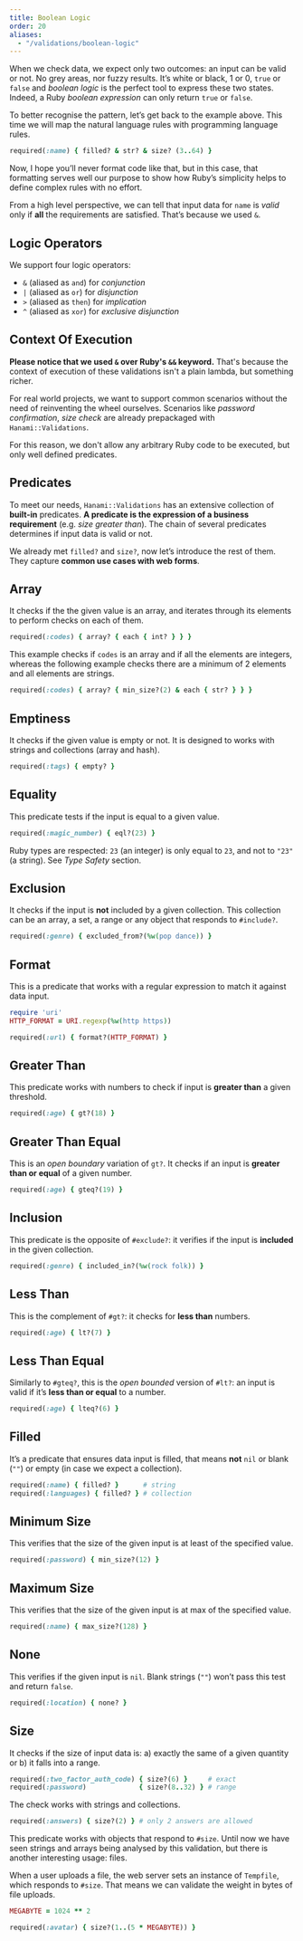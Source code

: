 ```yaml
---
title: Boolean Logic
order: 20
aliases:
  - "/validations/boolean-logic"
---
```


When we check data, we expect only two outcomes: an input can be valid or not. No grey areas, nor fuzzy results. It’s white or black, 1 or 0, `true` or `false` and _boolean logic_ is the perfect tool to express these two states. Indeed, a Ruby _boolean expression_ can only return `true` or `false`.

To better recognise the pattern, let’s get back to the example above. This time we will map the natural language rules with programming language rules.

```ruby
required(:name) { filled? & str? & size? (3..64) }
```

Now, I hope you’ll never format code like that, but in this case, that formatting serves well our purpose to show how Ruby’s  simplicity helps to define complex rules with no effort.

From a high level perspective, we can tell that input data for `name` is _valid_ only if **all** the requirements are satisfied. That’s because we used `&`.

## Logic Operators

We support four logic operators:

  * `&` (aliased as `and`) for _conjunction_
  * `|` (aliased as `or`) for _disjunction_
  * `>` (aliased as `then`) for _implication_
  * `^` (aliased as `xor`) for _exclusive disjunction_

## Context Of Execution

**Please notice that we used `&` over Ruby's `&&` keyword.**
That's because the context of execution of these validations isn't a plain lambda, but something richer.

For real world projects, we want to support common scenarios without the need of reinventing the wheel ourselves. Scenarios like _password confirmation_, _size check_ are already prepackaged with `Hanami::Validations`.


<p class="warning">
For this reason, we don't allow any arbitrary Ruby code to be executed, but only well defined predicates.
</p>

## Predicates

To meet our needs, `Hanami::Validations` has an extensive collection of **built-in** predicates. **A predicate is the expression of a business requirement** (e.g. _size greater than_). The chain of several predicates determines if input data is valid or not.

We already met `filled?` and `size?`, now let’s introduce the rest of them. They capture **common use cases with web forms**.

## Array

It checks if the the given value is an array, and iterates through its elements to perform checks on each of them.

```ruby
required(:codes) { array? { each { int? } } }
```

This example checks if `codes` is an array and if all the elements are integers, whereas the following example checks there are a minimum of 2 elements and all elements are strings.

```ruby
required(:codes) { array? { min_size?(2) & each { str? } } }
```

## Emptiness

It checks if the given value is empty or not. It is designed to works with strings and collections (array and hash).

```ruby
required(:tags) { empty? }
```

## Equality

This predicate tests if the input is equal to a given value.

```ruby
required(:magic_number) { eql?(23) }
```

Ruby types are respected: `23` (an integer) is only equal to `23`, and not to `"23"` (a string). See _Type Safety_ section.

## Exclusion

It checks if the input is **not** included by a given collection. This collection can be an array, a set, a range or any object that responds to `#include?`.

```ruby
required(:genre) { excluded_from?(%w(pop dance)) }
```

## Format

This is a predicate that works with a regular expression to match it against data input.

```ruby
require 'uri'
HTTP_FORMAT = URI.regexp(%w(http https))

required(:url) { format?(HTTP_FORMAT) }
```

## Greater Than

This predicate works with numbers to check if input is **greater than** a given threshold.

```ruby
required(:age) { gt?(18) }
```

## Greater Than Equal

This is an _open boundary_ variation of `gt?`. It checks if an input is **greater than or equal** of a given number.

```ruby
required(:age) { gteq?(19) }
```

## Inclusion

This predicate is the opposite of `#exclude?`: it verifies if the input is **included** in the given collection.

```ruby
required(:genre) { included_in?(%w(rock folk)) }
```

## Less Than

This is the complement of `#gt?`: it checks for **less than** numbers.

```ruby
required(:age) { lt?(7) }
```

## Less Than Equal

Similarly to `#gteq?`, this is the _open bounded_ version of `#lt?`: an input is valid if it’s **less than or equal** to a number.

```ruby
required(:age) { lteq?(6) }
```

## Filled

It’s a predicate that ensures data input is filled, that means **not** `nil` or blank (`""`) or empty (in case we expect a collection).

```ruby
required(:name) { filled? }      # string
required(:languages) { filled? } # collection
```

## Minimum Size

This verifies that the size of the given input is at least of the specified value.

```ruby
required(:password) { min_size?(12) }
```

## Maximum Size

This verifies that the size of the given input is at max of the specified value.

```ruby
required(:name) { max_size?(128) }
```

## None

This verifies if the given input is `nil`. Blank strings (`""`) won’t pass this test and return `false`.

```ruby
required(:location) { none? }
```

## Size

It checks if the size of input data is: a) exactly the same of a given quantity or b) it falls into a range.

```ruby
required(:two_factor_auth_code) { size?(6) }     # exact
required(:password)             { size?(8..32) } # range
```

The check works with strings and collections.

```ruby
required(:answers) { size?(2) } # only 2 answers are allowed
```

This predicate works with objects that respond to `#size`. Until now we have seen strings and arrays being analysed by this validation, but there is another interesting usage: files.

When a user uploads a file, the web server sets an instance of `Tempfile`, which responds to `#size`. That means we can validate the weight in bytes of file uploads.

```ruby
MEGABYTE = 1024 ** 2

required(:avatar) { size?(1..(5 * MEGABYTE)) }
```
